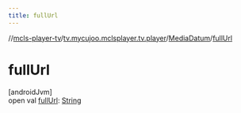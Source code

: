 ```yaml
---
title: fullUrl
---
```

//[mcls-player-tv](../../../index.html)/[tv.mycujoo.mclsplayer.tv.player](../index.html)/[MediaDatum](index.html)/[fullUrl](full-url.html)



# fullUrl



[androidJvm]\
open val [fullUrl](full-url.html): [String](https://kotlinlang.org/api/latest/jvm/stdlib/kotlin/-string/index.html)




